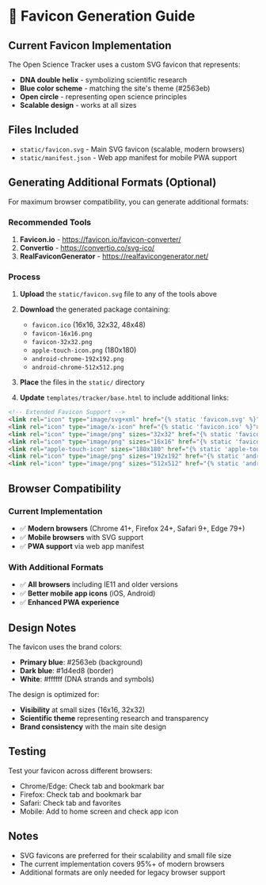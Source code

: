 # 🎨 Favicon Generation Guide

## Current Favicon Implementation

The Open Science Tracker uses a custom SVG favicon that represents:
- **DNA double helix** - symbolizing scientific research
- **Blue color scheme** - matching the site's theme (#2563eb)
- **Open circle** - representing open science principles
- **Scalable design** - works at all sizes

## Files Included

- `static/favicon.svg` - Main SVG favicon (scalable, modern browsers)
- `static/manifest.json` - Web app manifest for mobile PWA support

## Generating Additional Formats (Optional)

For maximum browser compatibility, you can generate additional formats:

### Recommended Tools

1. **Favicon.io** - https://favicon.io/favicon-converter/
2. **Convertio** - https://convertio.co/svg-ico/
3. **RealFaviconGenerator** - https://realfavicongenerator.net/

### Process

1. **Upload** the `static/favicon.svg` file to any of the tools above
2. **Download** the generated package containing:
   - `favicon.ico` (16x16, 32x32, 48x48)
   - `favicon-16x16.png`
   - `favicon-32x32.png`
   - `apple-touch-icon.png` (180x180)
   - `android-chrome-192x192.png`
   - `android-chrome-512x512.png`

3. **Place** the files in the `static/` directory
4. **Update** `templates/tracker/base.html` to include additional links:

```html
<!-- Extended Favicon Support -->
<link rel="icon" type="image/svg+xml" href="{% static 'favicon.svg' %}">
<link rel="icon" type="image/x-icon" href="{% static 'favicon.ico' %}">
<link rel="icon" type="image/png" sizes="32x32" href="{% static 'favicon-32x32.png' %}">
<link rel="icon" type="image/png" sizes="16x16" href="{% static 'favicon-16x16.png' %}">
<link rel="apple-touch-icon" sizes="180x180" href="{% static 'apple-touch-icon.png' %}">
<link rel="icon" type="image/png" sizes="192x192" href="{% static 'android-chrome-192x192.png' %}">
<link rel="icon" type="image/png" sizes="512x512" href="{% static 'android-chrome-512x512.png' %}">
```

## Browser Compatibility

### Current Implementation
- ✅ **Modern browsers** (Chrome 41+, Firefox 24+, Safari 9+, Edge 79+)
- ✅ **Mobile browsers** with SVG support
- ✅ **PWA support** via web app manifest

### With Additional Formats
- ✅ **All browsers** including IE11 and older versions
- ✅ **Better mobile app icons** (iOS, Android)
- ✅ **Enhanced PWA experience**

## Design Notes

The favicon uses the brand colors:
- **Primary blue**: #2563eb (background)
- **Dark blue**: #1d4ed8 (border)
- **White**: #ffffff (DNA strands and symbols)

The design is optimized for:
- **Visibility** at small sizes (16x16, 32x32)
- **Scientific theme** representing research and transparency
- **Brand consistency** with the main site design

## Testing

Test your favicon across different browsers:
- Chrome/Edge: Check tab and bookmark bar
- Firefox: Check tab and bookmark bar  
- Safari: Check tab and favorites
- Mobile: Add to home screen and check app icon

## Notes

- SVG favicons are preferred for their scalability and small file size
- The current implementation covers 95%+ of modern browsers
- Additional formats are only needed for legacy browser support 